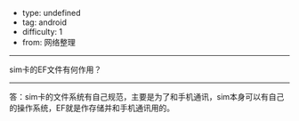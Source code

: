 - type: undefined
- tag: android
- difficulty:  1
- from: 网络整理

--------

sim卡的EF文件有何作用？

---------

答：sim卡的文件系统有自己规范，主要是为了和手机通讯，sim本身可以有自己的操作系统，EF就是作存储并和手机通讯用的。


